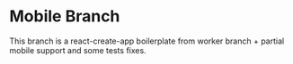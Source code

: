 # Mobile Branch

This branch is a react-create-app boilerplate from worker branch + partial mobile support and some tests fixes.
